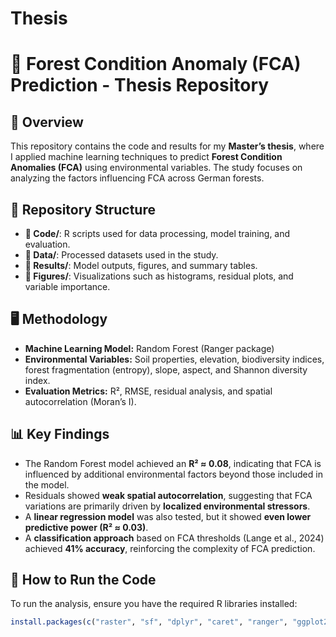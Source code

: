 # Thesis
# 🌳 Forest Condition Anomaly (FCA) Prediction - Thesis Repository

## 📖 Overview
This repository contains the code and results for my **Master’s thesis**, where I applied machine learning techniques to predict **Forest Condition Anomalies (FCA)** using environmental variables. The study focuses on analyzing the factors influencing FCA across German forests.

## 📂 Repository Structure
- **📁 Code/**: R scripts used for data processing, model training, and evaluation.
- **📁 Data/**: Processed datasets used in the study.
- **📁 Results/**: Model outputs, figures, and summary tables.
- **📁 Figures/**: Visualizations such as histograms, residual plots, and variable importance.

## 🖥️ Methodology
- **Machine Learning Model:** Random Forest (Ranger package)
- **Environmental Variables:** Soil properties, elevation, biodiversity indices, forest fragmentation (entropy), slope, aspect, and Shannon diversity index.
- **Evaluation Metrics:** R², RMSE, residual analysis, and spatial autocorrelation (Moran’s I).

## 📊 Key Findings
- The Random Forest model achieved an **R² ≈ 0.08**, indicating that FCA is influenced by additional environmental factors beyond those included in the model.
- Residuals showed **weak spatial autocorrelation**, suggesting that FCA variations are primarily driven by **localized environmental stressors**.
- A **linear regression model** was also tested, but it showed **even lower predictive power (R² ≈ 0.03)**.
- A **classification approach** based on FCA thresholds (Lange et al., 2024) achieved **41% accuracy**, reinforcing the complexity of FCA prediction.

## 🔧 How to Run the Code
To run the analysis, ensure you have the required R libraries installed:
```r
install.packages(c("raster", "sf", "dplyr", "caret", "ranger", "ggplot2", "sp", "gstat", "corrplot", "spdep", "ape"))
